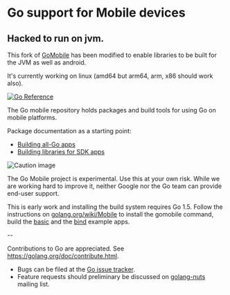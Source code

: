 # Go support for Mobile devices

## Hacked to run on jvm.

This fork of [GoMobile](https://pkg.go.dev/golang.org/x/mobile) has been modified to enable libraries to be built for the JVM  as well as android.

It's currently working on linux (amd64 but arm64, arm, x86 should work also).



[![Go Reference](https://pkg.go.dev/badge/golang.org/x/mobile.svg)](https://pkg.go.dev/golang.org/x/mobile)

The Go mobile repository holds packages and build tools for using Go on mobile platforms.

Package documentation as a starting point:

- [Building all-Go apps](https://golang.org/x/mobile/app)
- [Building libraries for SDK apps](https://golang.org/x/mobile/cmd/gobind)

![Caution image](doc/caution.png)

The Go Mobile project is experimental. Use this at your own risk.
While we are working hard to improve it, neither Google nor the Go
team can provide end-user support.

This is early work and installing the build system requires Go 1.5.
Follow the instructions on
[golang.org/wiki/Mobile](https://golang.org/wiki/Mobile)
to install the gomobile command, build the
[basic](https://golang.org/x/mobile/example/basic)
and the [bind](https://golang.org/x/mobile/example/bind) example apps.

--

Contributions to Go are appreciated. See https://golang.org/doc/contribute.html.

* Bugs can be filed at the [Go issue tracker](https://golang.org/issue/new?title=x/mobile:+).
* Feature requests should preliminary be discussed on
[golang-nuts](https://groups.google.com/forum/#!forum/golang-nuts)
mailing list.
